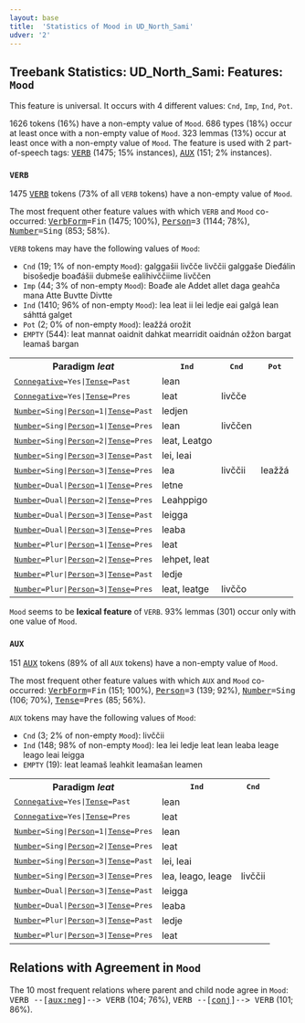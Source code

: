 ```yaml
---
layout: base
title:  'Statistics of Mood in UD_North_Sami'
udver: '2'
---
```


## Treebank Statistics: UD_North_Sami: Features: `Mood`

This feature is universal.
It occurs with 4 different values: `Cnd`, `Imp`, `Ind`, `Pot`.

1626 tokens (16%) have a non-empty value of `Mood`.
686 types (18%) occur at least once with a non-empty value of `Mood`.
323 lemmas (13%) occur at least once with a non-empty value of `Mood`.
The feature is used with 2 part-of-speech tags: <tt><a href="sme-pos-VERB.html">VERB</a></tt> (1475; 15% instances), <tt><a href="sme-pos-AUX.html">AUX</a></tt> (151; 2% instances).

### `VERB`

1475 <tt><a href="sme-pos-VERB.html">VERB</a></tt> tokens (73% of all `VERB` tokens) have a non-empty value of `Mood`.

The most frequent other feature values with which `VERB` and `Mood` co-occurred: <tt><a href="sme-feat-VerbForm.html">VerbForm</a></tt><tt>=Fin</tt> (1475; 100%), <tt><a href="sme-feat-Person.html">Person</a></tt><tt>=3</tt> (1144; 78%), <tt><a href="sme-feat-Number.html">Number</a></tt><tt>=Sing</tt> (853; 58%).

`VERB` tokens may have the following values of `Mood`:

* `Cnd` (19; 1% of non-empty `Mood`): galggašii livčče livččii galggaše Dieđálin bisošedje boađášii dubmeše ealihivččiime livččen
* `Imp` (44; 3% of non-empty `Mood`): Boađe ale Addet allet daga geahča mana Atte Buvtte Divtte
* `Ind` (1410; 96% of non-empty `Mood`): lea leat ii lei ledje eai galgá lean sáhttá galget
* `Pot` (2; 0% of non-empty `Mood`): leažžá orožit
* `EMPTY` (544): leat mannat oaidnit dahkat mearridit oaidnán ožžon bargat leamaš bargan

<table>
  <tr><th>Paradigm <i>leat</i></th><th><tt>Ind</tt></th><th><tt>Cnd</tt></th><th><tt>Pot</tt></th></tr>
  <tr><td><tt><tt><a href="sme-feat-Connegative.html">Connegative</a></tt><tt>=Yes</tt>|<tt><a href="sme-feat-Tense.html">Tense</a></tt><tt>=Past</tt></tt></td><td>lean</td><td></td><td></td></tr>
  <tr><td><tt><tt><a href="sme-feat-Connegative.html">Connegative</a></tt><tt>=Yes</tt>|<tt><a href="sme-feat-Tense.html">Tense</a></tt><tt>=Pres</tt></tt></td><td>leat</td><td>livčče</td><td></td></tr>
  <tr><td><tt><tt><a href="sme-feat-Number.html">Number</a></tt><tt>=Sing</tt>|<tt><a href="sme-feat-Person.html">Person</a></tt><tt>=1</tt>|<tt><a href="sme-feat-Tense.html">Tense</a></tt><tt>=Past</tt></tt></td><td>ledjen</td><td></td><td></td></tr>
  <tr><td><tt><tt><a href="sme-feat-Number.html">Number</a></tt><tt>=Sing</tt>|<tt><a href="sme-feat-Person.html">Person</a></tt><tt>=1</tt>|<tt><a href="sme-feat-Tense.html">Tense</a></tt><tt>=Pres</tt></tt></td><td>lean</td><td>livččen</td><td></td></tr>
  <tr><td><tt><tt><a href="sme-feat-Number.html">Number</a></tt><tt>=Sing</tt>|<tt><a href="sme-feat-Person.html">Person</a></tt><tt>=2</tt>|<tt><a href="sme-feat-Tense.html">Tense</a></tt><tt>=Pres</tt></tt></td><td>leat, Leatgo</td><td></td><td></td></tr>
  <tr><td><tt><tt><a href="sme-feat-Number.html">Number</a></tt><tt>=Sing</tt>|<tt><a href="sme-feat-Person.html">Person</a></tt><tt>=3</tt>|<tt><a href="sme-feat-Tense.html">Tense</a></tt><tt>=Past</tt></tt></td><td>lei, leai</td><td></td><td></td></tr>
  <tr><td><tt><tt><a href="sme-feat-Number.html">Number</a></tt><tt>=Sing</tt>|<tt><a href="sme-feat-Person.html">Person</a></tt><tt>=3</tt>|<tt><a href="sme-feat-Tense.html">Tense</a></tt><tt>=Pres</tt></tt></td><td>lea</td><td>livččii</td><td>leažžá</td></tr>
  <tr><td><tt><tt><a href="sme-feat-Number.html">Number</a></tt><tt>=Dual</tt>|<tt><a href="sme-feat-Person.html">Person</a></tt><tt>=1</tt>|<tt><a href="sme-feat-Tense.html">Tense</a></tt><tt>=Pres</tt></tt></td><td>letne</td><td></td><td></td></tr>
  <tr><td><tt><tt><a href="sme-feat-Number.html">Number</a></tt><tt>=Dual</tt>|<tt><a href="sme-feat-Person.html">Person</a></tt><tt>=2</tt>|<tt><a href="sme-feat-Tense.html">Tense</a></tt><tt>=Pres</tt></tt></td><td>Leahppigo</td><td></td><td></td></tr>
  <tr><td><tt><tt><a href="sme-feat-Number.html">Number</a></tt><tt>=Dual</tt>|<tt><a href="sme-feat-Person.html">Person</a></tt><tt>=3</tt>|<tt><a href="sme-feat-Tense.html">Tense</a></tt><tt>=Past</tt></tt></td><td>leigga</td><td></td><td></td></tr>
  <tr><td><tt><tt><a href="sme-feat-Number.html">Number</a></tt><tt>=Dual</tt>|<tt><a href="sme-feat-Person.html">Person</a></tt><tt>=3</tt>|<tt><a href="sme-feat-Tense.html">Tense</a></tt><tt>=Pres</tt></tt></td><td>leaba</td><td></td><td></td></tr>
  <tr><td><tt><tt><a href="sme-feat-Number.html">Number</a></tt><tt>=Plur</tt>|<tt><a href="sme-feat-Person.html">Person</a></tt><tt>=1</tt>|<tt><a href="sme-feat-Tense.html">Tense</a></tt><tt>=Pres</tt></tt></td><td>leat</td><td></td><td></td></tr>
  <tr><td><tt><tt><a href="sme-feat-Number.html">Number</a></tt><tt>=Plur</tt>|<tt><a href="sme-feat-Person.html">Person</a></tt><tt>=2</tt>|<tt><a href="sme-feat-Tense.html">Tense</a></tt><tt>=Pres</tt></tt></td><td>lehpet, leat</td><td></td><td></td></tr>
  <tr><td><tt><tt><a href="sme-feat-Number.html">Number</a></tt><tt>=Plur</tt>|<tt><a href="sme-feat-Person.html">Person</a></tt><tt>=3</tt>|<tt><a href="sme-feat-Tense.html">Tense</a></tt><tt>=Past</tt></tt></td><td>ledje</td><td></td><td></td></tr>
  <tr><td><tt><tt><a href="sme-feat-Number.html">Number</a></tt><tt>=Plur</tt>|<tt><a href="sme-feat-Person.html">Person</a></tt><tt>=3</tt>|<tt><a href="sme-feat-Tense.html">Tense</a></tt><tt>=Pres</tt></tt></td><td>leat, leatge</td><td>livččo</td><td></td></tr>
</table>

`Mood` seems to be **lexical feature** of `VERB`. 93% lemmas (301) occur only with one value of `Mood`.

### `AUX`

151 <tt><a href="sme-pos-AUX.html">AUX</a></tt> tokens (89% of all `AUX` tokens) have a non-empty value of `Mood`.

The most frequent other feature values with which `AUX` and `Mood` co-occurred: <tt><a href="sme-feat-VerbForm.html">VerbForm</a></tt><tt>=Fin</tt> (151; 100%), <tt><a href="sme-feat-Person.html">Person</a></tt><tt>=3</tt> (139; 92%), <tt><a href="sme-feat-Number.html">Number</a></tt><tt>=Sing</tt> (106; 70%), <tt><a href="sme-feat-Tense.html">Tense</a></tt><tt>=Pres</tt> (85; 56%).

`AUX` tokens may have the following values of `Mood`:

* `Cnd` (3; 2% of non-empty `Mood`): livččii
* `Ind` (148; 98% of non-empty `Mood`): lea lei ledje leat lean leaba leage leago leai leigga
* `EMPTY` (19): leat leamaš leahkit leamašan leamen

<table>
  <tr><th>Paradigm <i>leat</i></th><th><tt>Ind</tt></th><th><tt>Cnd</tt></th></tr>
  <tr><td><tt><tt><a href="sme-feat-Connegative.html">Connegative</a></tt><tt>=Yes</tt>|<tt><a href="sme-feat-Tense.html">Tense</a></tt><tt>=Past</tt></tt></td><td>lean</td><td></td></tr>
  <tr><td><tt><tt><a href="sme-feat-Connegative.html">Connegative</a></tt><tt>=Yes</tt>|<tt><a href="sme-feat-Tense.html">Tense</a></tt><tt>=Pres</tt></tt></td><td>leat</td><td></td></tr>
  <tr><td><tt><tt><a href="sme-feat-Number.html">Number</a></tt><tt>=Sing</tt>|<tt><a href="sme-feat-Person.html">Person</a></tt><tt>=1</tt>|<tt><a href="sme-feat-Tense.html">Tense</a></tt><tt>=Pres</tt></tt></td><td>lean</td><td></td></tr>
  <tr><td><tt><tt><a href="sme-feat-Number.html">Number</a></tt><tt>=Sing</tt>|<tt><a href="sme-feat-Person.html">Person</a></tt><tt>=2</tt>|<tt><a href="sme-feat-Tense.html">Tense</a></tt><tt>=Pres</tt></tt></td><td>leat</td><td></td></tr>
  <tr><td><tt><tt><a href="sme-feat-Number.html">Number</a></tt><tt>=Sing</tt>|<tt><a href="sme-feat-Person.html">Person</a></tt><tt>=3</tt>|<tt><a href="sme-feat-Tense.html">Tense</a></tt><tt>=Past</tt></tt></td><td>lei, leai</td><td></td></tr>
  <tr><td><tt><tt><a href="sme-feat-Number.html">Number</a></tt><tt>=Sing</tt>|<tt><a href="sme-feat-Person.html">Person</a></tt><tt>=3</tt>|<tt><a href="sme-feat-Tense.html">Tense</a></tt><tt>=Pres</tt></tt></td><td>lea, leago, leage</td><td>livččii</td></tr>
  <tr><td><tt><tt><a href="sme-feat-Number.html">Number</a></tt><tt>=Dual</tt>|<tt><a href="sme-feat-Person.html">Person</a></tt><tt>=3</tt>|<tt><a href="sme-feat-Tense.html">Tense</a></tt><tt>=Past</tt></tt></td><td>leigga</td><td></td></tr>
  <tr><td><tt><tt><a href="sme-feat-Number.html">Number</a></tt><tt>=Dual</tt>|<tt><a href="sme-feat-Person.html">Person</a></tt><tt>=3</tt>|<tt><a href="sme-feat-Tense.html">Tense</a></tt><tt>=Pres</tt></tt></td><td>leaba</td><td></td></tr>
  <tr><td><tt><tt><a href="sme-feat-Number.html">Number</a></tt><tt>=Plur</tt>|<tt><a href="sme-feat-Person.html">Person</a></tt><tt>=3</tt>|<tt><a href="sme-feat-Tense.html">Tense</a></tt><tt>=Past</tt></tt></td><td>ledje</td><td></td></tr>
  <tr><td><tt><tt><a href="sme-feat-Number.html">Number</a></tt><tt>=Plur</tt>|<tt><a href="sme-feat-Person.html">Person</a></tt><tt>=3</tt>|<tt><a href="sme-feat-Tense.html">Tense</a></tt><tt>=Pres</tt></tt></td><td>leat</td><td></td></tr>
</table>

## Relations with Agreement in `Mood`

The 10 most frequent relations where parent and child node agree in `Mood`:
<tt>VERB --[<tt><a href="sme-dep-aux-neg.html">aux:neg</a></tt>]--> VERB</tt> (104; 76%),
<tt>VERB --[<tt><a href="sme-dep-conj.html">conj</a></tt>]--> VERB</tt> (101; 86%).

